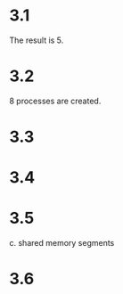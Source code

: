 # 3.1 

The result is 5.

# 3.2

8 processes are created.

# 3.3

# 3.4

# 3.5

c. shared memory segments

# 3.6

